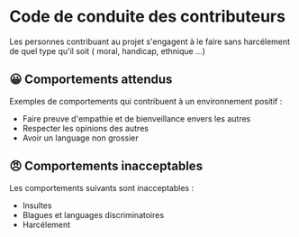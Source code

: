 # Code de conduite des contributeurs

Les personnes contribuant au projet s'engagent à le faire sans harcélement de quel type qu'il soit ( moral, handicap, ethnique ...)

## 😀 Comportements attendus

Exemples de comportements qui contribuent à un environnement positif :

- Faire preuve d'empathie et de bienveillance envers les autres
- Respecter les opinions des autres
- Avoir un language non grossier

## 😠 Comportements inacceptables

Les comportements suivants sont inacceptables :

- Insultes
- Blagues et languages discriminatoires
- Harcélement
